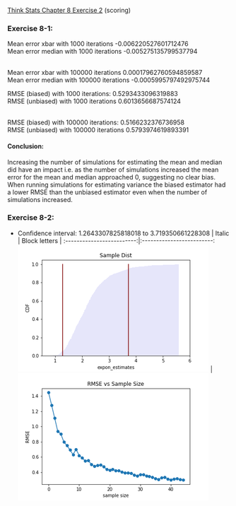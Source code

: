 [Think Stats Chapter 8 Exercise 2](http://greenteapress.com/thinkstats2/html/thinkstats2009.html#toc77) (scoring)

### Exercise 8-1:
Mean error xbar with 1000 iterations -0.006220527601712476 <br>
Mean error median with 1000 iterations -0.005275135799537794 <br><br>

Mean error xbar with 100000 iterations 0.00017962760594859587<br>
Mean error median with 100000 iterations -0.0005995797492975744<br>

RMSE (biased) with 1000 iterations: 0.5293433096319883<br>
RMSE (unbiased) with 1000 iterations 0.6013656687574124<br><br>

RMSE (biased) with 100000 iterations: 0.5166232376736958<br>
RMSE (unbiased) with 100000 iterations 0.5793974619893391<br>

#### Conclusion: 
Increasing the number of simulations for estimating the mean and median did have an impact i.e. as the number of simulations increased the mean error for the mean and median approached 0, suggesting no clear bias. When running simulations for estimating variance
the biased estimator had a lower RMSE than the unbiased estimator even when the number of simulations increased.

### Exercise 8-2:
* Confidence interval: 1.2643307825818018 to 3.719350661228308
| Italic             |  Block letters |
:-------------------------:|:-------------------------:
![expon_dist](img_files/expon_sample_dist.png) | ![RMSE_v_sample_size](img_files/rmse_sample_sizes.png)
